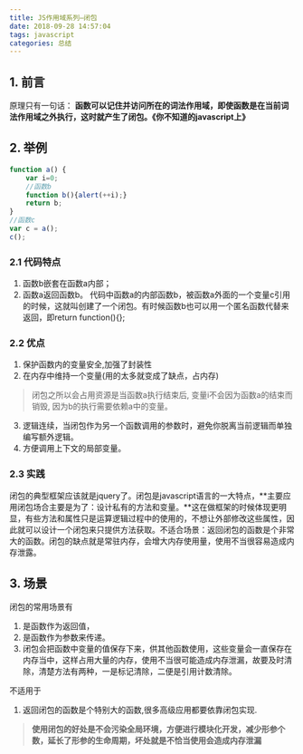 ```yaml
---
title: JS作用域系列—闭包
date: 2018-09-28 14:57:04
tags: javascript
categories: 总结
---
```


<!-- more -->
## 1. 前言
原理只有一句话：
**函数可以记住并访问所在的词法作用域，即使函数是在当前词法作用域之外执行，这时就产生了闭包。《你不知道的javascript上》**


## 2. 举例
```javascript
function a() {
    var i=0;
    //函数b
    function b(){alert(++i);}
    return b;
}
//函数c
var c = a();
c();
```

### 2.1 代码特点
1. 函数b嵌套在函数a内部；
2. 函数a返回函数b。
代码中函数a的内部函数b，被函数a外面的一个变量c引用的时候，这就叫创建了一个闭包。有时候函数b也可以用一个匿名函数代替来返回，即return function(){};

### 2.2 优点
1. 保护函数内的变量安全,加强了封装性
2. 在内存中维持一个变量(用的太多就变成了缺点，占内存)
> 闭包之所以会占用资源是当函数a执行结束后, 变量i不会因为函数a的结束而销毁, 因为b的执行需要依赖a中的变量。
3. 逻辑连续，当闭包作为另一个函数调用的参数时，避免你脱离当前逻辑而单独编写额外逻辑。
4. 方便调用上下文的局部变量。

### 2.3 实践

闭包的典型框架应该就是jquery了。闭包是javascript语言的一大特点，**主要应用闭包场合主要是为了：设计私有的方法和变量。**这在做框架的时候体现更明显，有些方法和属性只是运算逻辑过程中的使用的，不想让外部修改这些属性，因此就可以设计一个闭包来只提供方法获取。不适合场景：返回闭包的函数是个非常大的函数。闭包的缺点就是常驻内存，会增大内存使用量，使用不当很容易造成内存泄露。


## 3. 场景

闭包的常用场景有
1. 是函数作为返回值，
2. 是函数作为参数来传递。
3. 闭包会把函数中变量的值保存下来，供其他函数使用，这些变量会一直保存在内存当中，这样占用大量的内存，使用不当很可能造成内存泄漏，故要及时清除，清楚方法有两种，一是标记清除，二便是引用计数清除。


不适用于
1. 返回闭包的函数是个特别大的函数,很多高级应用都要依靠闭包实现.

> **使用闭包的好处是不会污染全局环境，方便进行模块化开发，减少形参个数，延长了形参的生命周期，坏处就是不恰当使用会造成内存泄漏**